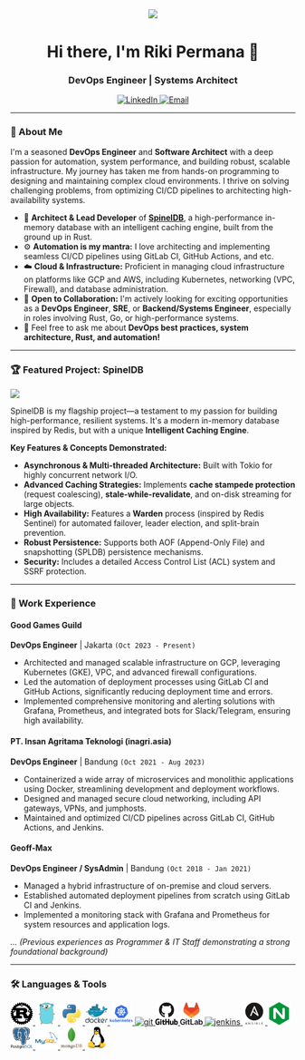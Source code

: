 <div align="center">
  <img src="https://media.giphy.com/media/1eA6IXeB2y9sQ/giphy.gif" width="200" />
</div>
<h1 align="center">Hi there, I'm Riki Permana 👋</h1>
<h3 align="center">DevOps Engineer | Systems Architect </h3>

<p align="center">
  <a href="https://www.linkedin.com/in/riki-permana" target="_blank">
    <img src="https://img.shields.io/badge/LinkedIn-0077B5?style=for-the-badge&logo=linkedin&logoColor=white" alt="LinkedIn" />
  </a>
  <a href="mailto:rikipermana@live.com">
    <img src="https://img.shields.io/badge/Email-0078D4?style=for-the-badge&logo=microsoft-outlook&logoColor=white" alt="Email" />
  </a>
</p>

---

### 🚀 About Me

I'm a seasoned **DevOps Engineer** and **Software Architect** with a deep passion for automation, system performance, and building robust, scalable infrastructure. My journey has taken me from hands-on programming to designing and maintaining complex cloud environments. I thrive on solving challenging problems, from optimizing CI/CD pipelines to architecting high-availability systems.

- 🔭 **Architect & Lead Developer** of **[SpinelDB](https://github.com/spineldb)**, a high-performance in-memory database with an intelligent caching engine, built from the ground up in Rust.
- ⚙️ **Automation is my mantra:** I love architecting and implementing seamless CI/CD pipelines using GitLab CI, GitHub Actions, and etc.
- ☁️ **Cloud & Infrastructure:** Proficient in managing cloud infrastructure on platforms like GCP and AWS, including Kubernetes, networking (VPC, Firewall), and database administration.
- 🤝 **Open to Collaboration:** I'm actively looking for exciting opportunities as a **DevOps Engineer**, **SRE**, or **Backend/Systems Engineer**, especially in roles involving Rust, Go, or high-performance systems.
- 💬 Feel free to ask me about **DevOps best practices, system architecture, Rust, and automation!**

---

### 🏆 Featured Project: SpinelDB

<a href="https://github.com/spineldb">
  <img align="center" src="https://github-readme-stats.vercel.app/api/pin/?username=spineldb&repo=spineldb&theme=radical&show_owner=true" />
</a>

SpinelDB is my flagship project—a testament to my passion for building high-performance, resilient systems. It's a modern in-memory database inspired by Redis, but with a unique **Intelligent Caching Engine**.

**Key Features & Concepts Demonstrated:**
- **Asynchronous & Multi-threaded Architecture:** Built with Tokio for highly concurrent network I/O.
- **Advanced Caching Strategies:** Implements **cache stampede protection** (request coalescing), **stale-while-revalidate**, and on-disk streaming for large objects.
- **High Availability:** Features a **Warden** process (inspired by Redis Sentinel) for automated failover, leader election, and split-brain prevention.
- **Robust Persistence:** Supports both AOF (Append-Only File) and snapshotting (SPLDB) persistence mechanisms.
- **Security:** Includes a detailed Access Control List (ACL) system and SSRF protection.

---

### 💼 Work Experience

#### Good Games Guild
**DevOps Engineer** | Jakarta `(Oct 2023 - Present)`
- Architected and managed scalable infrastructure on GCP, leveraging Kubernetes (GKE), VPC, and advanced firewall configurations.
- Led the automation of deployment processes using GitLab CI and GitHub Actions, significantly reducing deployment time and errors.
- Implemented comprehensive monitoring and alerting solutions with Grafana, Prometheus, and integrated bots for Slack/Telegram, ensuring high availability.

#### PT. Insan Agritama Teknologi (inagri.asia)
**DevOps Engineer** | Bandung `(Oct 2021 - Aug 2023)`
- Containerized a wide array of microservices and monolithic applications using Docker, streamlining development and deployment workflows.
- Designed and managed secure cloud networking, including API gateways, VPNs, and jumphosts.
- Maintained and optimized CI/CD pipelines across GitLab CI, GitHub Actions, and Jenkins.

#### Geoff-Max
**DevOps Engineer / SysAdmin** | Bandung `(Oct 2018 - Jan 2021)`
- Managed a hybrid infrastructure of on-premise and cloud servers.
- Established automated deployment pipelines from scratch using GitLab CI and Jenkins.
- Implemented a monitoring stack with Grafana and Prometheus for system resources and application logs.

*... (Previous experiences as Programmer & IT Staff demonstrating a strong foundational background)*

---

### 🛠️ Languages & Tools

<p align="left">
  <a href="https://www.rust-lang.org" target="_blank" rel="noreferrer">
    <img src="https://raw.githubusercontent.com/devicons/devicon/master/icons/rust/rust-plain.svg" alt="rust" width="40" height="40"/>
  </a>
  <a href="https://golang.org" target="_blank" rel="noreferrer">
    <img src="https://raw.githubusercontent.com/devicons/devicon/master/icons/go/go-original.svg" alt="go" width="40" height="40"/>
  </a>
  <a href="https://www.python.org" target="_blank" rel="noreferrer">
    <img src="https://raw.githubusercontent.com/devicons/devicon/master/icons/python/python-original.svg" alt="python" width="40" height="40"/>
  </a>
  <a href="https://www.docker.com/" target="_blank" rel="noreferrer">
    <img src="https://raw.githubusercontent.com/devicons/devicon/master/icons/docker/docker-original-wordmark.svg" alt="docker" width="40" height="40"/>
  </a>
  <a href="https://kubernetes.io" target="_blank" rel="noreferrer">
    <img src="https://raw.githubusercontent.com/devicons/devicon/master/icons/kubernetes/kubernetes-plain-wordmark.svg" alt="kubernetes" width="40" height="40"/>
  </a>
  <a href="https://git-scm.com/" target="_blank" rel="noreferrer">
    <img src="https://www.vectorlogo.zone/logos/git-scm/git-scm-icon.svg" alt="git" width="40" height="40"/>
  </a>
  <a href="https://github.com/" target="_blank" rel="noreferrer">
    <img src="https://raw.githubusercontent.com/devicons/devicon/master/icons/github/github-original-wordmark.svg" alt="github" width="40" height="40"/>
  </a>
  <a href="https://about.gitlab.com/" target="_blank" rel="noreferrer">
    <img src="https://raw.githubusercontent.com/devicons/devicon/master/icons/gitlab/gitlab-original-wordmark.svg" alt="gitlab" width="40" height="40"/>
  </a>
  <a href="https://www.jenkins.io" target="_blank" rel="noreferrer">
    <img src="https://www.vectorlogo.zone/logos/jenkins/jenkins-icon.svg" alt="jenkins" width="40" height="40"/>
  </a>
  <a href="https://www.ansible.com/" target="_blank" rel="noreferrer">
    <img src="https://raw.githubusercontent.com/devicons/devicon/master/icons/ansible/ansible-original-wordmark.svg" alt="ansible" width="40" height="40"/>
  </a>
  <a href="https://www.nginx.com" target="_blank" rel="noreferrer">
    <img src="https://raw.githubusercontent.com/devicons/devicon/master/icons/nginx/nginx-original.svg" alt="nginx" width="40" height="40"/>
  </a>
  <a href="https://www.postgresql.org" target="_blank" rel="noreferrer">
    <img src="https://raw.githubusercontent.com/devicons/devicon/master/icons/postgresql/postgresql-original-wordmark.svg" alt="postgresql" width="40" height="40"/>
  </a>
  <a href="https://www.mysql.com/" target="_blank" rel="noreferrer">
    <img src="https://raw.githubusercontent.com/devicons/devicon/master/icons/mysql/mysql-original-wordmark.svg" alt="mysql" width="40" height="40"/>
  </a>
  <a href="https://www.mongodb.com/" target="_blank" rel="noreferrer">
    <img src="https://raw.githubusercontent.com/devicons/devicon/master/icons/mongodb/mongodb-original-wordmark.svg" alt="mongodb" width="40" height="40"/>
  </a>
  <a href="https://www.linux.org/" target="_blank" rel="noreferrer">
    <img src="https://raw.githubusercontent.com/devicons/devicon/master/icons/linux/linux-original.svg" alt="linux" width="40" height="40"/>
  </a>
</p>
